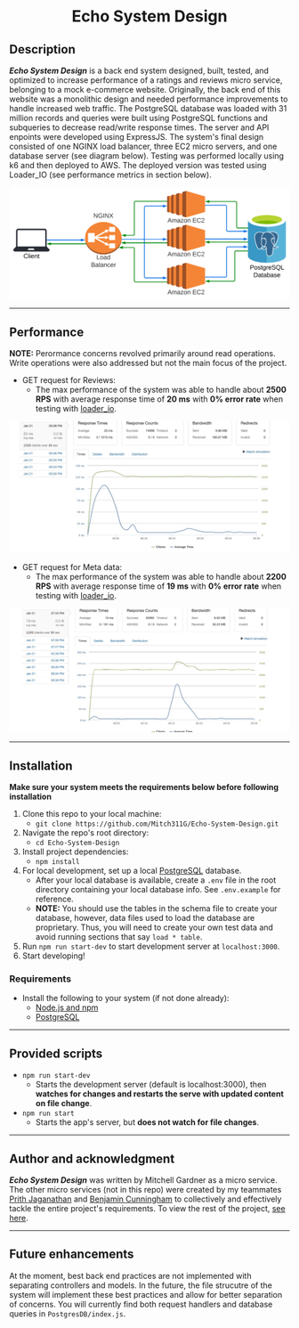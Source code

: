 <h1 align="center">Echo System Design</h1>

## Description
***Echo System Design*** is a back end system designed, built, tested, and optimized to increase performance of a ratings and reviews micro service, belonging to a mock e-commerce website. Originally, the back end of this website was a monolithic design and needed performance improvements to handle increased web traffic. The PostgreSQL database was loaded with 31 million records and queries were built using PostgreSQL functions and subqueries to decrease read/write response times. The server and API enpoints were developed using ExpressJS. The system's final design consisted of one NGINX load balancer, three EC2 micro servers, and one database server (see diagram below). Testing was performed locally using k6 and then deployed to AWS. The deployed version was tested using Loader_IO (see performance metrics in section below).

<p align="center">
<img src="readme_assets/Echo-System-Design.svg">
</p>

---
## Performance
**NOTE:** Perormance concerns revolved primarily around read operations. Write operations were also addressed but not the main focus of the project.
- GET request for Reviews:
    - The max performance of the system was able to handle about **2500 RPS** with average response time of **20 ms** with **0% error rate** when testing with [loader_io](https://loader.io/).
<p align="center">
<img src="readme_assets/get_reviews.png">
</p>

- GET request for Meta data:
    - The max performance of the system was able to handle about **2200 RPS** with average response time of **19 ms** with **0% error rate** when testing with [loader_io](https://loader.io/).
<p align="center">
<img src="readme_assets/get_meta.png">
</p>

---
## Installation
**Make sure your system meets the requirements below before following installation**
1. Clone this repo to your local machine:
    - `git clone https://github.com/Mitch311G/Echo-System-Design.git`
2. Navigate the repo's root directory:
    - `cd Echo-System-Design`
3. Install project dependencies:
    - `npm install`
4. For local development, set up a local [PostgreSQL](https://www.postgresql.org/docs/) database.
    - After your local database is available, create a `.env` file in the root directory containing your local database info. See `.env.example` for reference.
    - **NOTE:** You should use the tables in the schema file to create your database, however, data files used to load the database are proprietary. Thus, you will need to create your own test data and avoid running sections that say `load * table`.
5. Run `npm run start-dev` to start development server at `localhost:3000`.
6. Start developing!

### Requirements
- Install the following to your system (if not done already):
    - [Node.js and npm](https://nodejs.org/en/download/)
    - [PostgreSQL](https://www.postgresql.org/download/)
---

## Provided scripts
- `npm run start-dev`
    - Starts the development server (default is localhost:3000), then **watches for changes and restarts the serve with updated content on file change**.
- `npm run start`
    - Starts the app's server, but **does not watch for file changes**.
---

## Author and acknowledgment
***Echo System Design*** was written by Mitchell Gardner as a micro service. The other micro services (not in this repo) were created by my teammates [Prith Jaganathan](https://github.com/prith98) and [Benjamin Cunningham](https://github.com/my-name-is-ben) to collectively and effectively tackle the entire project's requirements. To view the rest of the project, [see here](https://github.com/team-silvally).

---

## Future enhancements
At the moment, best back end practices are not implemented with separating controllers and models. In the future, the file strucutre of the system will implement these best practices and allow for better separation of concerns. You will currently find both request handlers and database queries in `PostgresDB/index.js`.
